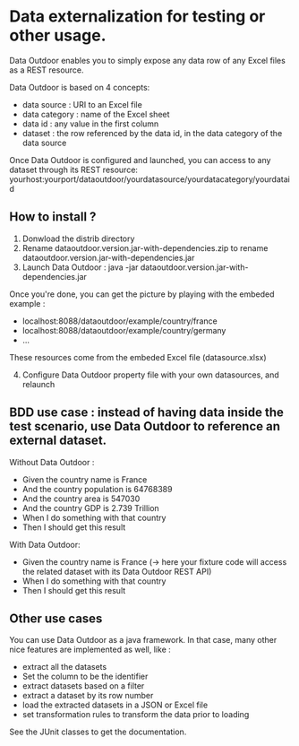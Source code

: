 # Data externalization for testing or other usage. 
Data Outdoor enables you to simply expose any data row of any Excel files as a REST resource. 

Data Outdoor is based on 4 concepts:
* data source : URI to an Excel file
* data category : name of the Excel sheet
* data id : any value in the first column
* dataset : the row referenced by the data id, in the data category of the data source

Once Data Outdoor is configured and launched, you can access to any dataset through its REST resource: 
yourhost:yourport/dataoutdoor/yourdatasource/yourdatacategory/yourdataid

## How to install ?
1. Donwload the distrib directory
2. Rename dataoutdoor.version.jar-with-dependencies.zip to rename dataoutdoor.version.jar-with-dependencies.jar
3. Launch Data Outdoor : java -jar dataoutdoor.version.jar-with-dependencies.jar

Once you're done, you can get the picture by playing with the embeded example : 
* localhost:8088/dataoutdoor/example/country/france
* localhost:8088/dataoutdoor/example/country/germany
* ...

These resources come from the embeded Excel file (datasource.xlsx)

4. Configure Data Outdoor property file with your own datasources, and relaunch 

## BDD use case : instead of having data inside the test scenario, use Data Outdoor to reference an external dataset. 

Without Data Outdoor :
* Given the country name is France
* And the country population is 64768389
* And the country area is 547030
* And the country GDP is 2.739 Trillion
* When I do something with that country
* Then I should get this result

With Data Outdoor:
* Given the country name is France (-> here your fixture code will access the related dataset with its Data Outdoor REST API)
* When I do something with that country
* Then I should get this result

## Other use cases

You can use Data Outdoor as a java framework. In that case, many other nice features are implemented as well, like :
* extract all the datasets 
* Set the column to be the identifier
* extract datasets based on a filter
* extract a dataset by its row number
* load the extracted datasets in a JSON or Excel file
* set transformation rules to transform the data prior to loading

See the JUnit classes to get the documentation.
